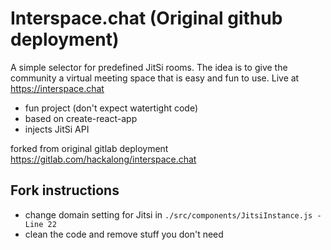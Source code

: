 # Interspace.chat (Original github deployment)

A simple selector for predefined JitSi rooms. The idea is to give the community a virtual meeting space that is easy and fun to use. Live at https://interspace.chat

- fun project (don't expect watertight code)
- based on create-react-app
- injects JitSi API

forked from original gitlab deployment https://gitlab.com/hackalong/interspace.chat

## Fork instructions

- change domain setting for Jitsi in `./src/components/JitsiInstance.js - Line 22` 
- clean the code and remove stuff you don't need
